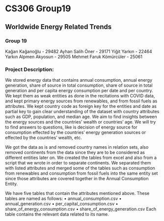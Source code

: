 # CS306 Group19

## Worldwide Energy Related Trends

### Group 19
Kağan Kağanoğlu - 29482
Ayhan Salih Öner - 29171
Yiğit Yarkın - 22464
Yarkın Alpmen Akyosun - 29505
Mehmet Faruk Kömürcüler - 25061

### Project Description:
We stored energy data that contains annual consumption, annual energy generation, share of source in total consumption, share of source in total generation and per capita energy consumption per date and per country. We kept them as weak entities as done in the recitations with COVID data, and kept primary energy sources from renewables, and from fossil fuels as attributes. We kept country code as foreign key for the entities and date as partial key to gain clear understanding of the dataset with country attributes such as GDP, population, and median age. We aim to find insights between the energy sources and the countries’ wealth or countries’ age. We will try to find answers to questions, like is decision of energy source for consumption effected by the countries’ energy generation sources or effected by the countries’ wealth, etc.

We got the data as is and removed country names in relation sets, also removed continents from the data since they are to be considered as different entities later on. We created the tables from excel and also from a script that we wrote in order to separate continents. We separated them with listed attributes and merged some of the tables such as consumption from renewables and consumption from fossil fuels into the same entity set since those attributes are covered together in the Annual Consumption Entity.

We have five tables that contain the attributes mentioned above. These tables are named as follows:
•	annual_consumption.csv
•	annual_generation.csv
•	per_capital_consumption.csv
•	share_of_energy_consumption.csv
•	share_of_energy_generation.csv
Each table contains the relevant data related to its name.

